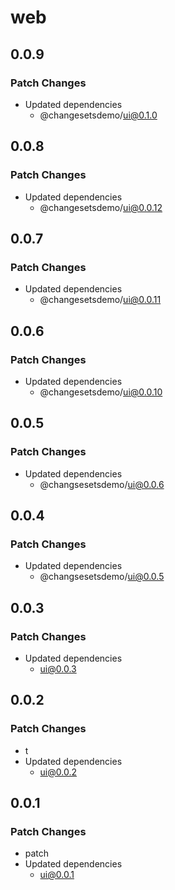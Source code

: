 # web

## 0.0.9

### Patch Changes

- Updated dependencies
  - @changesetsdemo/ui@0.1.0

## 0.0.8

### Patch Changes

- Updated dependencies
  - @changesetsdemo/ui@0.0.12

## 0.0.7

### Patch Changes

- Updated dependencies
  - @changesetsdemo/ui@0.0.11

## 0.0.6

### Patch Changes

- Updated dependencies
  - @changesetsdemo/ui@0.0.10

## 0.0.5

### Patch Changes

- Updated dependencies
  - @changsesetsdemo/ui@0.0.6

## 0.0.4

### Patch Changes

- Updated dependencies
  - @changsesetsdemo/ui@0.0.5

## 0.0.3

### Patch Changes

- Updated dependencies
  - ui@0.0.3

## 0.0.2

### Patch Changes

- t
- Updated dependencies
  - ui@0.0.2

## 0.0.1

### Patch Changes

- patch
- Updated dependencies
  - ui@0.0.1
